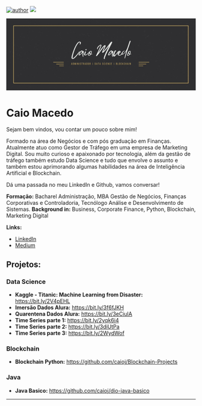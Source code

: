 [![author](https://img.shields.io/badge/author-caioj-red.svg)](https://www.linkedin.com/in/caiojmacedo) [![](https://img.shields.io/badge/python-3.7+-blue.svg)](https://www.python.org/downloads/release/python-365/)

<p align="center">
  <img src="Caio Macedo.jpg" >
</p>

# Caio Macedo

Sejam bem vindos, vou contar um pouco sobre mim!

Formado na área de Negócios e com pós graduação em Finanças. Atualmente atuo como Gestor de Tráfego em uma empresa de Marketing Digital. Sou muito curioso e apaixonado por tecnologia, além da gestão de tráfego também estudo Data Science e tudo que envolve o assunto e também estou aprimorando algumas habilidades na área de Inteligência Artificial e Blockchain.

Dá uma passada no meu LinkedIn e Github, vamos conversar!

**Formação:** Bacharel Administração, MBA Gestão de Negócios, Finanças Corporativas e Controladoria, Tecnólogo Análise e Desenvolvimento de Sistemas.
**Background in:** Business, Corporate Finance, Python, Blockchain, Marketing Digital

**Links:**
* [LinkedIn](https://www.linkedin.com/in/caiojmacedo)
* [Medium](https://www.medium.com)


## Projetos:
### Data Science

* **Kaggle - Titanic: Machine Learning from Disaster:** https://bit.ly/2V4pEHL
* **Imersão Dados Alura:** https://bit.ly/3f6fJKH
* **Quarentena Dados Alura:** https://bit.ly/3eCiulA
* **Time Series parte 1:** https://bit.ly/2yqk6i4
* **Time Series parte 2:** https://bit.ly/3diUtPa
* **Time Series parte 3:** https://bit.ly/2WydWof

### Blockchain
* **Blockchain Python:** https://github.com/caioj/Blockchain-Projects

### Java
* **Java Basico:** https://github.com/caioj/dio-java-basico
---





